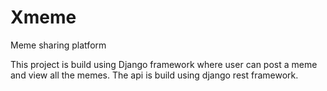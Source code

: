 # Xmeme

Meme sharing platform

This project is build using Django framework where user can post a meme and view all the memes. The api is build using django rest framework.
